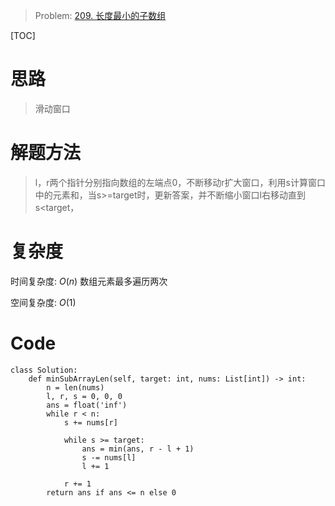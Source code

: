 
> Problem: [209. 长度最小的子数组](https://leetcode.cn/problems/minimum-size-subarray-sum/description/)

[TOC]

# 思路

> 滑动窗口

# 解题方法

> l，r两个指针分别指向数组的左端点0，不断移动r扩大窗口，利用s计算窗口中的元素和，当s>=target时，更新答案，并不断缩小窗口l右移动直到s<target，

# 复杂度

时间复杂度: $O(n)$ 数组元素最多遍历两次

空间复杂度: $O(1)$



# Code
```Python3 []
class Solution:
    def minSubArrayLen(self, target: int, nums: List[int]) -> int:
        n = len(nums)
        l, r, s = 0, 0, 0
        ans = float('inf')
        while r < n:
            s += nums[r]
            
            while s >= target:
                ans = min(ans, r - l + 1)
                s -= nums[l]
                l += 1
            
            r += 1
        return ans if ans <= n else 0
```
  
